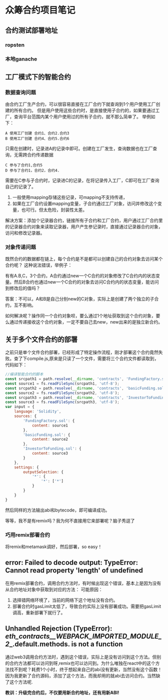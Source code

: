 # 众筹合约项目笔记

## 合约测试部署地址

### ropsten

<!-- 0x394f73e0c50e00c68be0f0d4058f8fc208aed320 -->

### 本地ganache

<!--  0xe34a243e77fd44e397c4354171d0161432b63087 -->

## 工厂模式下的智能合约

### 数据查询问题

由合约工厂生产合约，可以很容易直接在工厂合约下就查询到1个用户使用工厂创建的所有合约。
但是用户使用这些合约时，是直接使用子合约的，如果要通过工厂，查询平台范围内某个用户使用过的所有子合约，就不那么简单了。
举例如下：

    A 使用工厂创建 合约1、合约2.合约3
    B 使用工厂创建 合约4、合约5.合约6

只需在创建时，记录进A的记录中即可。创建在工厂发生，查询数据也在工厂查询，无需跨合约传递数据

    C 参与了合约1,合约5
    D 参与了合约1，合约2，合约4.

需要在C参与子合约时，记录进C的记录，在将记录传入工厂，C即可在工厂查询自己的记录了。

1. 一般使用mapping存储这些记录，可mapping不支持传递，
2. 如果在工厂合约设置mapping变量，子合约通过工厂对象，访问并修改这个变量，也可行。但太危险，封装性太差。

解决方案：添加个记录器合约，链接所有子合约和工厂合约，用户通过工厂合约里的记录器合约对象来读取记录器，用户产生参记录时，直接通过记录器合约对象，访问和修改记录器。

### 对象传递问题

既然合约的数据都在链上，每个合约是不是都可以创建自己的合约对象去访问某个合约呢？
这种说法错误，举例子：

有有A.B,C，3个合约，A合约通过new一个C合约的对象修改了C合约内的状态变量。然后B合约也通过new一个C合约的对象去访问C合约内的状态变量，能访问到修改后的值吗？

答案：不可以，A和B是自己分别new的C对象，实际上是创建了两个独立的子合约，互不影响。

如何解决呢？操作同一个合约对象呗，要么通过1个地址获取到这个合约对象，要么通过传递接收这个合约对象，一定不要自己去new，new出来的是独立新合约。

## 关于多个文件合约的部署

之前只是单个文件合约部署，已经形成了特定操作流程，刚才部署这个合约竟然失败。查了下compile.js,原来是只读了一个文件，需要将三个合约文件都读取到，代码如下：

``````js
//编译智能合约的脚本
const srcpath1 = path.resolve(__dirname, 'contracts', 'FundingFactory.sol');
const source1 = fs.readFileSync(srcpath1, 'utf-8');
const srcpath2 = path.resolve(__dirname, 'contracts', 'basicFunding.sol');
const source2 = fs.readFileSync(srcpath2, 'utf-8');
const srcpath3 = path.resolve(__dirname, 'contracts', 'InvestorToFunding.sol');
const source3 = fs.readFileSync(srcpath3, 'utf-8');
var input = {
    language: 'Solidity',
    sources: {
        'FundingFactory.sol': {
            content: source1
        },
        'basicFunding.sol': {
            content: source2
        },
        'InvestorToFunding.sol': {
            content: source3
        }
    },
    settings: {
        outputSelection: {
            '*': {
                '*': ['*']
            }
        }
    }
}
``````
然后同样的方法输出abi和bytecode，即可编译成功。

等等，我不是有remix吗？我为何不直接用它来部署呢？脑子秀逗了

### 巧用remix部署合约

将remix和metamask调好，然后部署，so easy！

## error: Failed to decode output: TypeError: Cannot read property 'length' of undefined

在用remix部署合约，调用合约方法时，有时候出现这个错误，基本上是因为没有从合约地址对象中获取到对应的方法：
可能原因：

1. 选择错网络环境了，当前的网络下这个地址没有合约。
2. 部署合约时gasLimit太低了，导致合约实际上没有部署成功。需要把gasLimit调高，重新部署下就行了。

## Unhandled Rejection (TypeError): _eth_contracts__WEBPACK_IMPORTED_MODULE_2__.default.methods. is not a function

通过web3调用合约方法时，遇到这个错误，实际上是没有访问到这个方法。但别的合约方法都可以访问到呀,remix也可以访问到。为什么唯独在react中的这个方法找不到呢？耗费1个小时，终于想起来自己的abi没有更新，当然没有这个函数！因为我更新了合约源码，添加了这个方法，而我却用的就abi去访问合约。当然缺了这个方法呢.

**教训：升级完合约后，不仅要用新合约地址，还有用新ABI!**